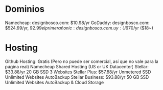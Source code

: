 # Dominios
Namecheap:
  designbosco.com: $10.98/yr
GoDaddy:
  designbosco.com: $524.99/yr, $92.99 el primer año
nic:
  designbosco.com.uy: U$670/yr ($18~)

# Hosting
Github Hosting:
  Gratis (Pero no puede ser comercial, así que no vale para la página real)
Namecheap Shared Hosting (US or UK Datacenter)
  Stellar: $33.88/yr
    20 GB SSD
    3 Websites
  Stellar Plus: $57.88/yr
    Unmetered SSD
    Unlimited Websites
    AutoBackup
  Stellar Business: $93.88/yr
    50 GB SSD
    Unlimited Websites
    AutoBackup & Cloud Storage
